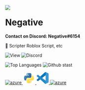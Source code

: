 <img align='left' src='https://avatars.githubusercontent.com/u/64843882?s=400&u=d2a3084b3e200c85dccbb3e13c0c7ede8a54e4c2&v=4' width='20%'>

# Negative

**Contact on Discord: Negative#6154**

📁 Scripter Roblox Script, etc

![View](https://komarev.com/ghpvc/?username=NoNiName&color=ff54c6)
![Discord](https://img.shields.io/badge/Discord-Negative%236154-pink)

![Top Languages](https://github-readme-stats.vercel.app/api/top-langs/?username=NoNiName&show_icons=true&theme=react)
![Github stast](https://github-readme-stats.vercel.app/api?username=NoNiName&count_private=false&show_icons=true&theme=react)

<p align="left"> <a href="https://www.lua.org" target="_blank"> <img src="https://cdn.discordapp.com/attachments/876841802324402186/886364473508646912/1200px-Lua-Logo.svg.png" alt="azure" width="40" height="40"/> </a> <a href="https://www.python.org" target="_blank"> <img src="https://raw.githubusercontent.com/devicons/devicon/master/icons/python/python-original.svg" alt="azure" width="40" height="40"/> </a> <a href="https://code.visualstudio.com" target="_blank"> <img src="https://raw.githubusercontent.com/devicons/devicon/master/icons/vscode/vscode-original.svg" alt="azure" width="40" height="40"/> </a> <a href="https://atom.io" target="_blank"> <img src="https://cdn.jsdelivr.net/gh/devicons/devicon/icons/atom/atom-original.svg" alt="azure" width="40" height="40"/></p>
